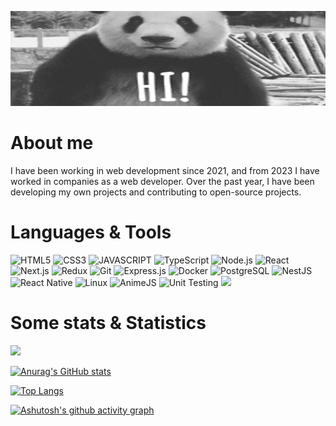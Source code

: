 ![HEADER](https://github.com/Nekitech/nekitech/blob/main/assets/hi-gif-4.gif)

# About me
I have been working in web development since 2021, and from 2023 I have worked in companies as a web developer. Over the past year, I have been developing my own projects and contributing to open-source projects.

# Languages & Tools
![HTML5](https://img.shields.io/badge/HTML5-000?style=for-the-badge&logo=html5)
![CSS3](https://img.shields.io/badge/CSS3-000?style=for-the-badge&logo=css3)
![JAVASCRIPT](https://img.shields.io/badge/JavaScript-000?style=for-the-badge&logo=javascript)
![TypeScript](https://img.shields.io/badge/TypeScript-000?style=for-the-badge&logo=typescript&logoColor=white)
![Node.js](https://img.shields.io/badge/Node.js-000?style=for-the-badge&logo=node.js)
![React](https://img.shields.io/badge/React-000?style=for-the-badge&logo=react)
![Next.js](https://img.shields.io/badge/Next-black?style=for-the-badge&logo=next.js&logoColor=white)
![Redux](https://img.shields.io/badge/Redux-000?style=for-the-badge&logo=redux)
![Git](https://img.shields.io/badge/Git-000?style=for-the-badge&logo=git)
![Express.js](https://img.shields.io/badge/Express.js-000?style=for-the-badge&logo=express)
![Docker](https://img.shields.io/badge/Docker-000?style=for-the-badge&logo=docker)
![PostgreSQL](https://img.shields.io/badge/PostgreSQL-000?style=for-the-badge&logo=postgresql)
![NestJS](https://img.shields.io/badge/NestJS-000?style=for-the-badge&logo=nestjs)
![React Native](https://img.shields.io/badge/React_Native-000?style=for-the-badge&logo=react)
![Linux](https://img.shields.io/badge/Linux-000?style=for-the-badge&logo=linux)
![AnimeJS](https://img.shields.io/badge/AnimeJS-000?style=for-the-badge&logo=anime.js)
![Unit Testing](https://img.shields.io/badge/Unit_Testing-000?style=for-the-badge)
<img src="https://img.shields.io/badge/react_native%20-%2320232a.svg?&style=for-the-badge&logo=react"/>

# Some stats & Statistics
<a href='https://www.codewars.com/users/Boriel'>![](https://www.codewars.com/users/Boriel/badges/large)</a>

[![Anurag's GitHub stats](https://github-readme-stats.vercel.app/api?username=nekitech&theme=dark&icon_color=f5e7ff)](https://github.com/anuraghazra/github-readme-stats)

[![Top Langs](https://github-readme-stats.vercel.app/api/top-langs/?username=nekitech&theme=dark)](https://github.com/anuraghazra/github-readme-stats)

[![Ashutosh's github activity graph](https://github-readme-activity-graph.vercel.app/graph?username=nekitech&theme=react-dark)](https://github.com/ashutosh00710/github-readme-activity-graph)
